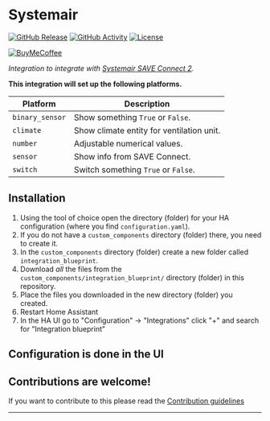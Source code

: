 # Systemair

[![GitHub Release][releases-shield]][releases]
[![GitHub Activity][commits-shield]][commits]
[![License][license-shield]](LICENSE)

[![BuyMeCoffee][buymecoffeebadge]][buymecoffee]

_Integration to integrate with [Systemair SAVE Connect 2][systemair]._

**This integration will set up the following platforms.**

Platform | Description
-- | --
`binary_sensor` | Show something `True` or `False`.
`climate` | Show climate entity for ventilation unit.
`number` | Adjustable numerical values.
`sensor` | Show info from SAVE Connect.
`switch` | Switch something `True` or `False`.

## Installation

1. Using the tool of choice open the directory (folder) for your HA configuration (where you find `configuration.yaml`).
1. If you do not have a `custom_components` directory (folder) there, you need to create it.
1. In the `custom_components` directory (folder) create a new folder called `integration_blueprint`.
1. Download _all_ the files from the `custom_components/integration_blueprint/` directory (folder) in this repository.
1. Place the files you downloaded in the new directory (folder) you created.
1. Restart Home Assistant
1. In the HA UI go to "Configuration" -> "Integrations" click "+" and search for "Integration blueprint"

## Configuration is done in the UI

<!---->

## Contributions are welcome!

If you want to contribute to this please read the [Contribution guidelines](CONTRIBUTING.md)

***

[buymecoffee]: https://buymeacoffee.com/tesharp
[buymecoffeebadge]: https://img.shields.io/badge/buy%20me%20a%20coffee-donate-yellow.svg?style=for-the-badge
[commits-shield]: https://img.shields.io/github/commit-activity/y/ludeeus/integration_blueprint.svg?style=for-the-badge
[commits]: https://github.com/tesharp/systemair/commits/main
[systemair]: https://www.systemair.com/no-no/produkter/boligventilasjon/ventilasjonsaggregater/latest-residential-ventilation-products#saveconnect
[forum-shield]: https://img.shields.io/badge/community-forum-brightgreen.svg?style=for-the-badge
[forum]: https://community.home-assistant.io/
[license-shield]: https://img.shields.io/github/license/ludeeus/integration_blueprint.svg?style=for-the-badge
[maintenance-shield]: https://img.shields.io/badge/maintainer-Joakim%20Sørensen%20%40ludeeus-blue.svg?style=for-the-badge
[releases-shield]: https://img.shields.io/github/release/ludeeus/integration_blueprint.svg?style=for-the-badge
[releases]: https://github.com/tesharp/systemair/releases
